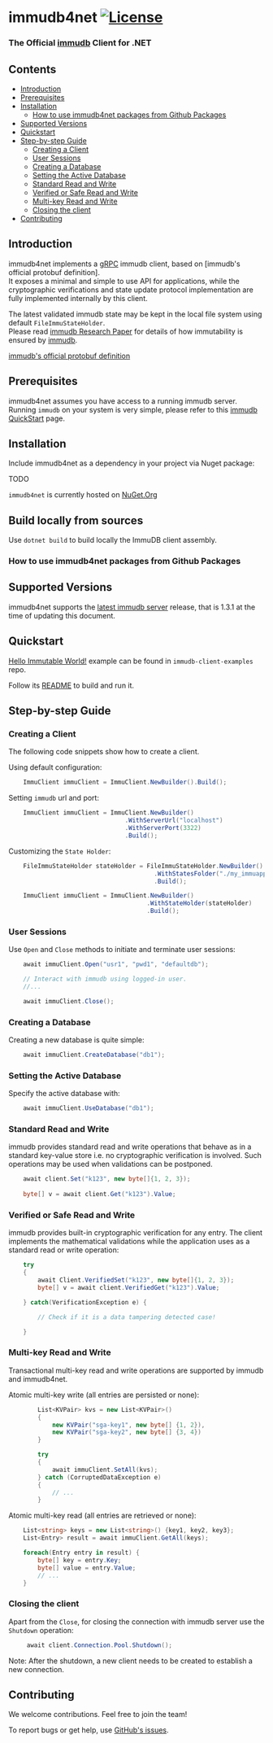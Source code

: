 # immudb4net [![License](https://img.shields.io/github/license/codenotary/immudb4j)](LICENSE)


### The Official [immudb] Client for .NET

[immudb]: https://immudb.io/

## Contents

  - [Introduction](#introduction)
  - [Prerequisites](#prerequisites)
  - [Installation](#installation)
    - [How to use immudb4net packages from Github Packages](#how-to-use-immudb4net-packages-from-github-packages)
  - [Supported Versions](#supported-versions)
  - [Quickstart](#quickstart)
  - [Step-by-step Guide](#step-by-step-guide)
    - [Creating a Client](#creating-a-client)
    - [User Sessions](#user-sessions)
    - [Creating a Database](#creating-a-database)
    - [Setting the Active Database](#setting-the-active-database)
    - [Standard Read and Write](#standard-read-and-write)
    - [Verified or Safe Read and Write](#verified-or-safe-read-and-write)
    - [Multi-key Read and Write](#multi-key-read-and-write)
    - [Closing the client](#closing-the-client)
  - [Contributing](#contributing)

## Introduction

immudb4net implements a [gRPC] immudb client, based on [immudb's official protobuf definition].<br/>
It exposes a minimal and simple to use API for applications, while the cryptographic verifications and state update protocol implementation 
are fully implemented internally by this client.

The latest validated immudb state may be kept in the local file system using default `FileImmuStateHolder`.<br/>
Please read [immudb Research Paper] for details of how immutability is ensured by [immudb].

[gRPC]: https://grpc.io/
[immudb Research Paper]: https://immudb.io/
[immudb]: https://immudb.io/
[immudb's official protobuf definition](https://github.com/codenotary/immudb/blob/master/pkg/api/schema/schema.proto)

## Prerequisites

immudb4net assumes you have access to a running immudb server.<br/>
Running `immudb` on your system is very simple, please refer to this [immudb QuickStart](https://docs.immudb.io/master/quickstart.html) page.

## Installation

Include immudb4net as a dependency in your project via Nuget package:

TODO

`immudb4net` is currently hosted on [NuGet.Org]

[NuGet.Org]: https://nuget.org

## Build locally from sources

Use ```dotnet build``` to build locally the ImmuDB client assembly.

### How to use immudb4net packages from Github Packages

## Supported Versions

immudb4net supports the [latest immudb server] release, that is 1.3.1 at the time of updating this document.

[latest immudb server]: https://github.com/codenotary/immudb/releases/tag/v1.3.1

## Quickstart

[Hello Immutable World!] example can be found in `immudb-client-examples` repo.

[Hello Immutable World!]: https://github.com/codenotary/immudb-client-examples/tree/master/c#

Follow its [README](https://github.com/codenotary/immudb-client-examples/blob/master/c#/README.md) to build and run it.

## Step-by-step Guide

### Creating a Client

The following code snippets show how to create a client.

Using default configuration:

``` C#
    ImmuClient immuClient = ImmuClient.NewBuilder().Build();
```

Setting `immudb` url and port:

``` C#
    ImmuClient immuClient = ImmuClient.NewBuilder()
                                .WithServerUrl("localhost")
                                .WithServerPort(3322)
                                .Build();
```

Customizing the `State Holder`:

``` C#
    FileImmuStateHolder stateHolder = FileImmuStateHolder.NewBuilder()
                                        .WithStatesFolder("./my_immuapp_states")
                                        .Build();

    ImmuClient immuClient = ImmuClient.NewBuilder()
                                      .WithStateHolder(stateHolder)
                                      .Build();
```

### User Sessions

Use `Open` and `Close` methods to initiate and terminate user sessions:

``` C#
    await immuClient.Open("usr1", "pwd1", "defaultdb");

    // Interact with immudb using logged-in user.
    //...

    await immuClient.Close();
```

### Creating a Database

Creating a new database is quite simple:

``` C#
    await immuClient.CreateDatabase("db1");
```

### Setting the Active Database

Specify the active database with:

``` C#
    await immuClient.UseDatabase("db1");
```

### Standard Read and Write

immudb provides standard read and write operations that behave as in a standard
key-value store i.e. no cryptographic verification is involved. Such operations
may be used when validations can be postponed.

``` C#
    await client.Set("k123", new byte[]{1, 2, 3});
    
    byte[] v = await client.Get("k123").Value;
```

### Verified or Safe Read and Write

immudb provides built-in cryptographic verification for any entry. The client
implements the mathematical validations while the application uses as a standard
read or write operation:

``` C#
    try 
    {
        await Client.VerifiedSet("k123", new byte[]{1, 2, 3});    
        byte[] v = await client.VerifiedGet("k123").Value;

    } catch(VerificationException e) {

        // Check if it is a data tampering detected case!

    }
```

### Multi-key Read and Write

Transactional multi-key read and write operations are supported by immudb and immudb4net.

Atomic multi-key write (all entries are persisted or none):

``` C#
        List<KVPair> kvs = new List<KVPair>() 
        {
            new KVPair("sga-key1", new byte[] {1, 2}),
            new KVPair("sga-key2", new byte[] {3, 4})
        }

        try 
        {
            await immuClient.SetAll(kvs);
        } catch (CorruptedDataException e) 
        {
            // ...
        }
```

Atomic multi-key read (all entries are retrieved or none):

``` C#
    List<string> keys = new List<string>() {key1, key2, key3};
    List<Entry> result = await immuClient.GetAll(keys);

    foreach(Entry entry in result) {
        byte[] key = entry.Key;
        byte[] value = entry.Value;
        // ...
    }
```

### Closing the client

Apart from the `Close`, for closing the connection with immudb server use the `Shutdown` operation:

``` C#
     await client.Connection.Pool.Shutdown();
```

Note: After the shutdown, a new client needs to be created to establish a new connection.

## Contributing

We welcome contributions. Feel free to join the team!

To report bugs or get help, use [GitHub's issues].

[GitHub's issues]: https://github.com/codenotary/immudb4net/issues
